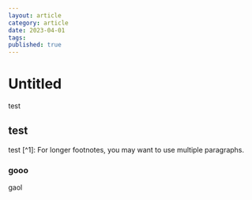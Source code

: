 ```yaml
---
layout: article
category: article
date: 2023-04-01
tags: 
published: true
---
```

# Untitled
test

## test
test [^1]: For longer footnotes, you may want to use multiple paragraphs.

### gooo

gaol
